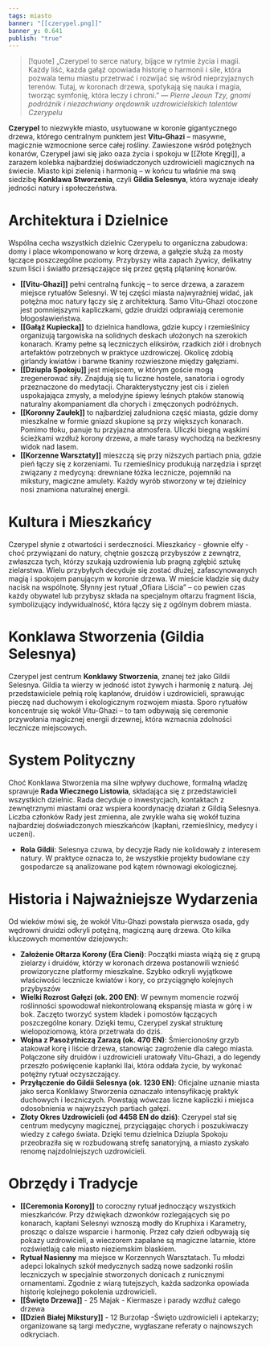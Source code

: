 ```yaml
---
tags: miasto
banner: "[[czerypel.png]]"
banner_y: 0.641
publish: "true"
---
```

> [!quote] „Czerypel to serce natury, bijące w rytmie życia i magii. Każdy liść, każda gałąź opowiada historię o harmonii i sile, która pozwala temu miastu przetrwać i rozwijać się wśród nieprzyjaznych terenów. Tutaj, w koronach drzewa, spotykają się nauka i magia, tworząc symfonię, która leczy i chroni.”
>  — _Pierre Jeoun Tzy, gnomi podróżnik i niezachwiany orędownik uzdrowicielskich talentów Czerypelu_

**Czerypel** to niezwykłe miasto, usytuowane w koronie gigantycznego drzewa, którego centralnym punktem jest **Vitu-Ghazi** – masywne, magicznie wzmocnione serce całej rośliny. Zawieszone wśród potężnych konarów, Czerypel jawi się jako oaza życia i spokoju w [[Złote Kręgi]], a zarazem kolebka najbardziej doświadczonych uzdrowicieli magicznych na świecie. Miasto kipi zielenią i harmonią – w końcu tu właśnie ma swą siedzibę **Konklawa Stworzenia**, czyli **Gildia Selesnya**, która wyznaje ideały jedności natury i społeczeństwa.
# Architektura i Dzielnice
Wspólna cecha wszystkich dzielnic Czerypelu to organiczna zabudowa: domy i place wkomponowano w korę drzewa, a gałęzie służą za mosty łączące poszczególne poziomy. Przybyszy wita zapach żywicy, delikatny szum liści i światło przesączające się przez gęstą plątaninę konarów.
- **[[Vitu-Ghazi]]** pełni centralną funkcję – to serce drzewa, a zarazem miejsce rytuałów Selesnyi. W tej części miasta najwyraźniej widać, jak potężna moc natury łączy się z architekturą. Samo Vitu-Ghazi otoczone jest pomniejszymi kapliczkami, gdzie druidzi odprawiają ceremonie błogosławieństwa.
- **[[Gałąź Kupiecka]]** to dzielnica handlowa, gdzie kupcy i rzemieślnicy organizują targowiska na solidnych deskach ułożonych na szerokich konarach. Kramy pełne są leczniczych eliksirów, rzadkich ziół i drobnych artefaktów potrzebnych w praktyce uzdrowiczej. Okolicę zdobią girlandy kwiatów i barwne tkaniny rozwieszone między gałęziami.
- **[[Dziupla Spokoju]]** jest miejscem, w którym goście mogą zregenerować siły. Znajdują się tu liczne hostele, sanatoria i ogrody przeznaczone do medytacji. Charakterystyczny jest cis i zieleń uspokajająca zmysły, a melodyjne śpiewy leśnych ptaków stanowią naturalny akompaniament dla chorych i zmęczonych podróżnych.
- **[[Koronny Zaułek]]** to najbardziej zaludniona część miasta, gdzie domy mieszkalne w formie gniazd skupione są przy większych konarach. Pomimo tłoku, panuje tu przyjazna atmosfera. Uliczki biegną wąskimi ścieżkami wzdłuż korony drzewa, a małe tarasy wychodzą na bezkresny widok nad lasem.
- **[[Korzenne Warsztaty]]** mieszczą się przy niższych partiach pnia, gdzie pień łączy się z korzeniami. Tu rzemieślnicy produkują narzędzia i sprzęt związany z medycyną: drewniane łóżka lecznicze, pojemniki na mikstury, magiczne amulety. Każdy wyrób stworzony w tej dzielnicy nosi znamiona naturalnej energii.
# Kultura i Mieszkańcy
Czerypel słynie z otwartości i serdeczności. Mieszkańcy - głownie elfy - choć przywiązani do natury, chętnie goszczą przybyszów z zewnątrz, zwłaszcza tych, którzy szukają uzdrowienia lub pragną zgłębić sztukę zielarstwa. Wielu przybyłych decyduje się zostać dłużej, zafascynowanych magią i spokojem panującym w koronie drzewa.
W mieście kładzie się duży nacisk na wspólnotę. Słynny jest rytuał „Ofiara Liścia” – co pewien czas każdy obywatel lub przybysz składa na specjalnym ołtarzu fragment liścia, symbolizujący indywidualność, która łączy się z ogólnym dobrem miasta.
# Konklawa Stworzenia (Gildia Selesnya)
Czerypel jest centrum **Konklawy Stworzenia**, znanej też jako Gildii Selesnya. Gildia ta wierzy w jedność istot żywych i harmonię z naturą. Jej przedstawiciele pełnią rolę kapłanów, druidów i uzdrowicieli, sprawując pieczę nad duchowym i ekologicznym rozwojem miasta. Sporo rytuałów koncentruje się wokół Vitu-Ghazi – to tam odbywają się ceremonie przywołania magicznej energii drzewnej, która wzmacnia zdolności lecznicze miejscowych.
# System Polityczny
Choć Konklawa Stworzenia ma silne wpływy duchowe, formalną władzę sprawuje **Rada Wiecznego Listowia**, składająca się z przedstawicieli wszystkich dzielnic. Rada decyduje o inwestycjach, kontaktach z zewnętrznymi miastami oraz wspiera koordynację działań z Gildią Selesnya. Liczba członków Rady jest zmienna, ale zwykle waha się wokół tuzina najbardziej doświadczonych mieszkańców (kapłani, rzemieślnicy, medycy i uczeni).
- **Rola Gildii**: Selesnya czuwa, by decyzje Rady nie kolidowały z interesem natury. W praktyce oznacza to, że wszystkie projekty budowlane czy gospodarcze są analizowane pod kątem równowagi ekologicznej.
# Historia i Najważniejsze Wydarzenia
Od wieków mówi się, że wokół Vitu-Ghazi powstała pierwsza osada, gdy wędrowni druidzi odkryli potężną, magiczną aurę drzewa. Oto kilka kluczowych momentów dziejowych:
- **Założenie Ołtarza Korony (Era Cieni)**: Początki miasta wiążą się z grupą zielarzy i druidów, którzy w koronach drzewa postanowili wznieść prowizoryczne platformy mieszkalne. Szybko odkryli wyjątkowe właściwości lecznicze kwiatów i kory, co przyciągnęło kolejnych przybyszów
- **Wielki Rozrost Gałęzi (ok. 200 EN)**: W pewnym momencie rozwój roślinności spowodował niekontrolowaną ekspansję miasta w górę i w bok. Zaczęto tworzyć system kładek i pomostów łączących poszczególne konary. Dzięki temu, Czerypel zyskał strukturę wielopoziomową, która przetrwała do dziś.
- **Wojna z Pasożytniczą Zarazą (ok. 470 EN)**: Śmiercionośny grzyb atakował korę i liście drzewa, stanowiąc zagrożenie dla całego miasta. Połączone siły druidów i uzdrowicieli uratowały Vitu-Ghazi, a do legendy przeszło poświęcenie kapłanki Ilai, która oddała życie, by wykonać potężny rytuał oczyszczający.
- **Przyłączenie do Gildii Selesnya (ok. 1230 EN)**: Oficjalne uznanie miasta jako serca Konklawy Stworzenia oznaczało intensyfikację praktyk duchowych i leczniczych. Powstają wówczas liczne kapliczki i miejsca odosobnienia w najwyższych partiach gałęzi.
- **Złoty Okres Uzdrowicieli (od 4458 EN do dziś)**: Czerypel stał się centrum medycyny magicznej, przyciągając chorych i poszukiwaczy wiedzy z całego świata. Dzięki temu dzielnica Dziupla Spokoju przeobraziła się w rozbudowaną strefę sanatoryjną, a miasto zyskało renomę najzdolniejszych uzdrowicieli.
# Obrzędy i Tradycje
- **[[Ceremonia Korony]]** to coroczny rytuał jednoczący wszystkich mieszkańców. Przy dźwiękach dzwonków rozlegających się po konarach, kapłani Selesnyi wznoszą modły do Kruphixa i Karametry, prosząc o dalsze wsparcie i harmonię. Przez cały dzień odbywają się pokazy uzdrowicieli, a wieczorem zapalane są magiczne latarnie, które rozświetlają całe miasto nieziemskim blaskiem.
- **Rytuał Nasienny** ma miejsce w Korzennych Warsztatach. Tu młodzi adepci lokalnych szkół medycznych sadzą nowe sadzonki roślin leczniczych w specjalnie stworzonych donicach z runicznymi ornamentami. Zgodnie z wiarą tutejszych, każda sadzonka opowiada historię kolejnego pokolenia uzdrowicieli.
- **[[Święto Drzewa]]** - 25 Majak - Kiermasze i parady wzdłuż całego drzewa
- **[[Dzień Białej Mikstury]]** - 12 Burzołap -Święto uzdrowicieli i aptekarzy; organizowane są targi medyczne, wygłaszane referaty o najnowszych odkryciach.
